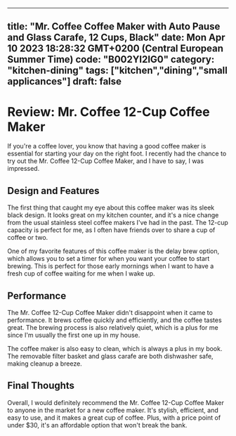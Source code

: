 
---
title: "Mr. Coffee Coffee Maker with Auto Pause and Glass Carafe, 12 Cups, Black" 
date: Mon Apr 10 2023 18:28:32 GMT+0200 (Central European Summer Time)
code: "B002YI2IG0"
category: "kitchen-dining"
tags: ["kitchen","dining","small applicances"] 
draft: false
---
    
# Review: Mr. Coffee 12-Cup Coffee Maker

If you're a coffee lover, you know that having a good coffee maker is essential for starting your day on the right foot. I recently had the chance to try out the Mr. Coffee 12-Cup Coffee Maker, and I have to say, I was impressed.

## Design and Features

The first thing that caught my eye about this coffee maker was its sleek black design. It looks great on my kitchen counter, and it's a nice change from the usual stainless steel coffee makers I've had in the past. The 12-cup capacity is perfect for me, as I often have friends over to share a cup of coffee or two.

One of my favorite features of this coffee maker is the delay brew option, which allows you to set a timer for when you want your coffee to start brewing. This is perfect for those early mornings when I want to have a fresh cup of coffee waiting for me when I wake up.

## Performance

The Mr. Coffee 12-Cup Coffee Maker didn't disappoint when it came to performance. It brews coffee quickly and efficiently, and the coffee tastes great. The brewing process is also relatively quiet, which is a plus for me since I'm usually the first one up in my house.

The coffee maker is also easy to clean, which is always a plus in my book. The removable filter basket and glass carafe are both dishwasher safe, making cleanup a breeze.

## Final Thoughts

Overall, I would definitely recommend the Mr. Coffee 12-Cup Coffee Maker to anyone in the market for a new coffee maker. It's stylish, efficient, and easy to use, and it makes a great cup of coffee. Plus, with a price point of under $30, it's an affordable option that won't break the bank.